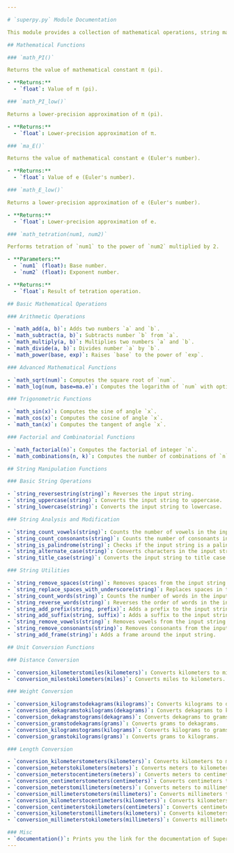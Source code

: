 ```yaml
---

# `superpy.py` Module Documentation

This module provides a collection of mathematical operations, string manipulations, and unit conversions.

## Mathematical Functions

### `math_PI()`

Returns the value of mathematical constant π (pi).

- **Returns:**
  - `float`: Value of π (pi).

### `math_PI_low()`

Returns a lower-precision approximation of π (pi).

- **Returns:**
  - `float`: Lower-precision approximation of π.

### `ma_E()`

Returns the value of mathematical constant e (Euler's number).

- **Returns:**
  - `float`: Value of e (Euler's number).

### `math_E_low()`

Returns a lower-precision approximation of e (Euler's number).

- **Returns:**
  - `float`: Lower-precision approximation of e.

### `math_tetration(num1, num2)`

Performs tetration of `num1` to the power of `num2` multiplied by 2.

- **Parameters:**
  - `num1` (float): Base number.
  - `num2` (float): Exponent number.

- **Returns:**
  - `float`: Result of tetration operation.

## Basic Mathematical Operations

### Arithmetic Operations

- `math_add(a, b)`: Adds two numbers `a` and `b`.
- `math_subtract(a, b)`: Subtracts number `b` from `a`.
- `math_multiply(a, b)`: Multiplies two numbers `a` and `b`.
- `math_divide(a, b)`: Divides number `a` by `b`.
- `math_power(base, exp)`: Raises `base` to the power of `exp`.

### Advanced Mathematical Functions

- `math_sqrt(num)`: Computes the square root of `num`.
- `math_log(num, base=ma.e)`: Computes the logarithm of `num` with optional base `base`.

### Trigonometric Functions

- `math_sin(x)`: Computes the sine of angle `x`.
- `math_cos(x)`: Computes the cosine of angle `x`.
- `math_tan(x)`: Computes the tangent of angle `x`.

### Factorial and Combinatorial Functions

- `math_factorial(n)`: Computes the factorial of integer `n`.
- `math_combinations(n, k)`: Computes the number of combinations of `n` items taken `k` at a time.

## String Manipulation Functions

### Basic String Operations

- `string_reversestring(string)`: Reverses the input string.
- `string_uppercase(string)`: Converts the input string to uppercase.
- `string_lowercase(string)`: Converts the input string to lowercase.

### String Analysis and Modification

- `string_count_vowels(string)`: Counts the number of vowels in the input string.
- `string_count_consonants(string)`: Counts the number of consonants in the input string.
- `string_is_palindrome(string)`: Checks if the input string is a palindrome.
- `string_alternate_case(string)`: Converts characters in the input string to alternate case.
- `string_title_case(string)`: Converts the input string to title case.

### String Utilities

- `string_remove_spaces(string)`: Removes spaces from the input string.
- `string_replace_spaces_with_underscore(string)`: Replaces spaces in the input string with underscores.
- `string_count_words(string)`: Counts the number of words in the input string.
- `string_reverse_words(string)`: Reverses the order of words in the input string.
- `string_add_prefix(string, prefix)`: Adds a prefix to the input string.
- `string_add_suffix(string, suffix)`: Adds a suffix to the input string.
- `string_remove_vowels(string)`: Removes vowels from the input string.
- `string_remove_consonants(string)`: Removes consonants from the input string.
- `string_add_frame(string)`: Adds a frame around the input string.

## Unit Conversion Functions

### Distance Conversion

- `conversion_kilometerstomiles(kilometers)`: Converts kilometers to miles.
- `conversion_milestokilometers(miles)`: Converts miles to kilometers.

### Weight Conversion

- `conversion_kilogramstodekagrams(kilograms)`: Converts kilograms to dekagrams.
- `conversion_dekagramstokilograms(dekagrams)`: Converts dekagrams to kilograms.
- `conversion_dekagramstograms(dekagrams)`: Converts dekagrams to grams.
- `conversion_gramstodekagrams(grams)`: Converts grams to dekagrams.
- `conversion_kilogramstograms(kilograms)`: Converts kilograms to grams.
- `conversion_gramstokilograms(grams)`: Converts grams to kilograms.

### Length Conversion

- `conversion_kilometerstometers(kilometers)`: Converts kilometers to meters.
- `conversion_meterstokilometers(meters)`: Converts meters to kilometers.
- `conversion_meterstocentimeters(meters)`: Converts meters to centimeters.
- `conversion_centimeterstometers(centimeters)`: Converts centimeters to meters.
- `conversion_meterstomillimeters(meters)`: Converts meters to millimeters.
- `conversion_millimeterstometers(millimeters)`: Converts millimeters to meters.
- `conversion_kilometerstocentimeters(kilometers)`: Converts kilometers to centimeters.
- `conversion_centimeterstokilometers(centimeters)`: Converts centimeters to kilometers.
- `conversion_kilometerstomillimeters(kilometers)`: Converts kilometers to millimeters.
- `conversion_millimeterstokilometers(millimeters)`: Converts millimeters to kilometers.

### Misc
- `documentation()`: Prints you the link for the documentation of Superpy. This function doesn't return anything, it instead prints.
---
```

